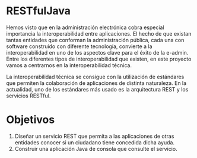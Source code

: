 # RESTfulJava

Hemos visto que en la administración electrónica cobra especial importancia la interoperabilidad entre aplicaciones. El hecho de que existan tantas entidades
que conforman la administración pública, cada una con software construido con diferente tecnología, convierte a la interoperabilidad en uno de los aspectos clave
para el éxito de la e-admin. Entre los diferentes tipos de interoperabilidad que existen, en este proyecto vamos a centrarnos en la interoperabilidad técnica. 

La interoperabilidad técnica se consigue con la utilización de estándares que permiten la colaboración de aplicaciones de distinta naturaleza. En la actualidad,
uno de los estándares más usado es la arquitectura REST y los servicios RESTful. 

# Objetivos

1. Diseñar un servicio REST que permita a las aplicaciones de otras entidades conocer si un ciudadano tiene concedida dicha ayuda.
2. Construir una aplicación Java de consola que consulte el servicio.
